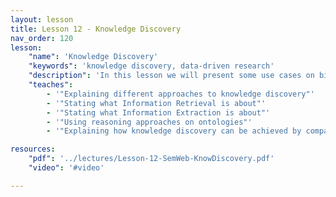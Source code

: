 ```yaml
---
layout: lesson
title: Lesson 12 - Knowledge Discovery
nav_order: 120
lesson:
    "name": 'Knowledge Discovery' 
    "keywords": 'knowledge discovery, data-driven research' 
    "description": 'In this lesson we will present some use cases on biomedical knowledge discovery and will discuss on other possibilities that you could try next'
    "teaches": 
        - '"Explaining different approaches to knowledge discovery"'
        - '"Stating what Information Retrieval is about"'
        - '"Stating what Information Extraction is about"' 
        - '"Using reasoning approaches on ontologies"'
        - '"Explaining how knowledge discovery can be achieved by comparing different data resources"'

resources:
    "pdf": '../lectures/Lesson-12-SemWeb-KnowDiscovery.pdf'
    "video": '#video'

---
```


<div style="display: none;">
    'Knowledge Discovery' 
    'knowledge discovery, data-driven research' 
    'In this lesson we will present some use cases on biomedical knowledge discovery and will discuss on other possibilities that you could try next'
     
        - '"Explaining different approaches to knowledge discovery"'
        - '"Stating what Information Retrieval is about"'
        - '"Stating what Information Extraction is about"' 
        - '"Using reasoning approaches on ontologies"'
        - '"Explaining how knowledge discovery can be achieved by comparing different data resources"'
</div>
